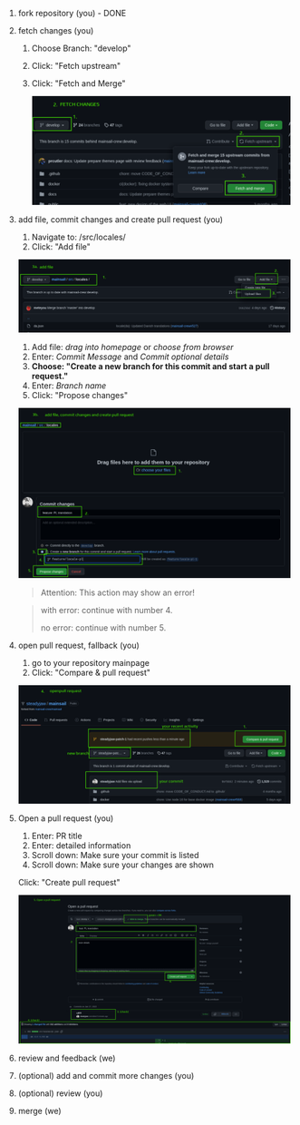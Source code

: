 

1. fork repository (you) - DONE

2. fetch changes (you)
   1. Choose Branch: "develop"
   2. Click: "Fetch upstream"
   3. Click: "Fetch and Merge"

      ![](images/pr-how-to/number2.png)
   
3. add file, commit changes and create pull request (you)

   1. Navigate to: /src/locales/
   2. Click: "Add file"

    ![](images/pr-how-to/number3a.png)
  
   1. Add file: *drag into homepage* or *choose from browser* 
   2. Enter: *Commit Message* and *Commit optional details*
   3. **Choose: "Create a new branch for this commit and start a pull request."**
   4. Enter: *Branch name*
   5. Click: "Propose changes"
   
   ![](images/pr-how-to/number3b.png)

   > Attention: This action may show an error!
   
   > with error: continue with number 4.
   > 
   > no error: continue with number 5.
   
4. open pull request, fallback (you)
   1. go to your repository mainpage 
   2. Click: "Compare & pull request"

   ![](images/pr-how-to/number4.png)

5. Open a pull request (you)
   1. Enter: PR title
   2. Enter: detailed information
   3. Scroll down: Make sure your commit is listed
   4. Scroll down: Make sure your changes are shown
   
   Click: "Create pull request"

   ![](images/pr-how-to/number5.png)

6. review and feedback (we)

7. (optional) add and commit more changes (you)
8. (optional) review (you)
9. merge (we)
